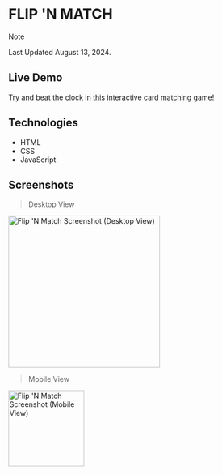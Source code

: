 # FLIP 'N MATCH
> [!NOTE]
> Last Updated August 13, 2024.

## Live Demo
Try and beat the clock in [this](https://flip-n-match.victor-jr.com) interactive card matching game!

## Technologies
- HTML
- CSS
- JavaScript

## Screenshots
> Desktop View
<img width="300" alt="Flip 'N Match Screenshot (Desktop View)" src="https://github.com/user-attachments/assets/e4bc0a41-2ef4-4fd2-96ff-0f3f1f964dd0">

> Mobile View
<img width="150" alt="Flip 'N Match Screenshot (Mobile View)" src="https://github.com/user-attachments/assets/bae47233-174e-4a64-a034-f5f5b0dc5372">
